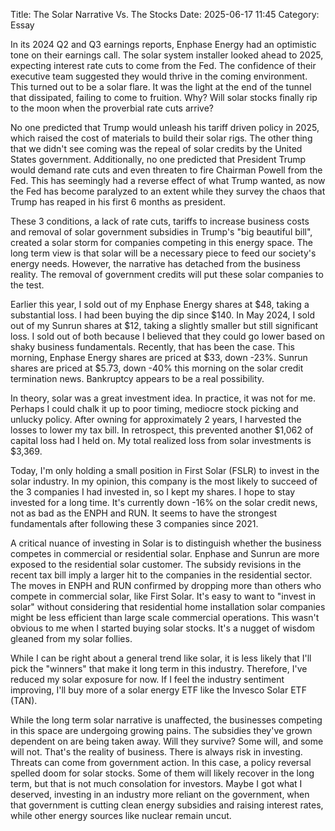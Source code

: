Title: The Solar Narrative Vs. The Stocks 
Date: 2025-06-17 11:45 
Category: Essay

In its 2024 Q2 and Q3 earnings reports, Enphase Energy had an optimistic tone on their earnings call.
The solar system installer looked ahead to 2025, expecting interest rate cuts to come from the Fed. 
The confidence of their executive team suggested they would thrive in the coming environment. 
This turned out to be a solar flare. It was the light at the end of the tunnel that dissipated, 
failing to come to fruition. Why? Will solar stocks finally rip to the moon when the proverbial rate cuts arrive?

No one predicted that Trump would unleash his tariff driven policy in 2025, 
which raised the cost of materials to build their solar rigs. The other thing 
that we didn't see coming was the repeal of solar credits by the United States government.
Additionally, no one predicted that President Trump would demand rate cuts and even 
threaten to fire Chairman Powell from the Fed. This has seemingly had a reverse effect 
of what Trump wanted, as now the Fed has become paralyzed to an extent 
while they survey the chaos that Trump has reaped in his first 6 months as president.

These 3 conditions, a lack of rate cuts, tariffs to increase business costs and removal 
of solar government subsidies in Trump's "big beautiful bill", created a solar storm for 
companies competing in this energy space. The long term view is that solar will be a necessary 
piece to feed our society's energy needs. However, the narrative has detached from the business 
reality. The removal of government credits will put these solar companies to the test.

Earlier this year, I sold out of my Enphase Energy shares at $48, taking a substantial loss. 
I had been buying the dip since $140. In May 2024, I sold out of my Sunrun shares at $12, 
taking a slightly smaller but still significant loss. I sold out of both because I believed 
that they could go lower based on shaky business fundamentals. Recently, that has been the case.
This morning, Enphase Energy shares are priced at $33, down -23%. Sunrun shares are priced at $5.73,
down -40% this morning on the solar credit termination news. Bankruptcy appears to be a real possibility.

In theory, solar was a great investment idea. In practice, it was not for me. Perhaps 
I could chalk it up to poor timing, mediocre stock picking and unlucky policy. After owning for 
approximately 2 years, I harvested the losses to lower my tax bill. In retrospect, this prevented 
another $1,062 of capital loss had I held on. My total realized loss from solar investments is $3,369.

Today, I'm only holding a small position in First Solar (FSLR) to invest in the solar industry. 
In my opinion, this company is the most likely to succeed of the 3 companies I had invested in, 
so I kept my shares. I hope to stay invested for a long time. It's currently down -16% on the 
solar credit news, not as bad as the ENPH and RUN. It seems to have the strongest fundamentals 
after following these 3 companies since 2021.

A critical nuance of investing in Solar is to distinguish whether the business competes in 
commercial or residential solar. Enphase and Sunrun are more exposed to the residential solar customer. 
The subsidy revisions in the recent tax bill imply a larger hit to the companies in the residential sector. 
The moves in ENPH and RUN confirmed by dropping more than others who compete in commercial solar, like 
First Solar. It's easy to want to "invest in solar" without considering that residential home installation 
solar companies might be less efficient than large scale commercial operations. This wasn't obvious 
to me when I started buying solar stocks. It's a nugget of wisdom gleaned from my solar follies.

While I can be right about a general trend like solar, it is less likely that I'll  pick the 
"winners" that make it long term in this industry. Therefore, I've reduced my solar exposure 
for now. If I feel the industry sentiment improving, I'll buy more of a solar energy 
ETF like the Invesco Solar ETF (TAN). 

While the long term solar narrative is unaffected, the businesses competing in this space are 
undergoing growing pains. The subsidies they've grown dependent on are being taken away. 
Will they survive? Some will, and some will not. That's the reality of business.
There is always risk in investing. Threats can come from government action. In this case, 
a policy reversal spelled doom for solar stocks. Some of them will likely recover in the long term, 
but that is not much consolation for investors. Maybe I got what I deserved, investing in an industry 
more reliant on the government, when that government is cutting clean energy subsidies and raising interest rates,
while other energy sources like nuclear remain uncut.






